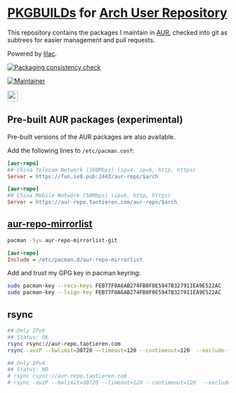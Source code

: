 # [PKGBUILDs](https://wiki.archlinux.org/index.php/PKGBUILD) for [Arch User Repository](https://aur.archlinux.org)

This repository contains the packages I maintain in [AUR](https://aur.archlinux.org/packages?K=taotieren&SeB=M), checked into git as subtrees for easier management and pull requests.

Powered by [lilac](https://github.com/archlinuxcn/lilac).

[![Packaging consistency check](https://github.com/taotieren/aur-repo/actions/workflows/test.yml/badge.svg)](https://github.com/taotieren/aur-repo/actions/workflows/test.yml)

[![Maintainer](https://img.shields.io/static/v1?label=maintainer&message=taotieren&color=097788)](https://aur.archlinux.org/account/taotieren)

<a href="https://http3.wcode.net/?q=aur-repo.taotieren.com" target="_blank">
    <img src="https://http3.wcode.net/badges/http3.svg?host=aur-repo.taotieren.com" alt="" style="max-width: 100%; height: 24px;"/>
</a>

## Pre-built AUR packages (experimental)

Pre-built versions of the AUR packages are also available.

Add the following lines to `/etc/pacman.conf`:

```ini
[aur-repo]
## China Telecom Network (100Mbps) (ipv4, ipv6, http, https)
Server = https://fun.ie8.pub:2443/aur-repo/$arch
```

```ini
[aur-repo]
## China Mobile Network (50Mbps) (ipv6, http, https)
Server = https://aur-repo.taotieren.com/aur-repo/$arch
```

## [aur-repo-mirrorlist](https://github.com/taotieren/repo-misc-tools/tree/main/mirrorlist)

```bash
pacman -Syu aur-repo-mirrorlist-git
```

```ini
[aur-repo]
Include = /etc/pacman.d/aur-repo-mirrorlist
```

Add and trust my GPG key in pacman keyring:

```bash
sudo pacman-key --recv-keys FEB77F0A6AB274FB0F0E5947B327911EA9E522AC
sudo pacman-key --lsign-key FEB77F0A6AB274FB0F0E5947B327911EA9E522AC
```

## rsync

```bash
## Only IPv6
## Status: OK
rsync rsync://aur-repo.taotieren.com
rsync -avzP --bwlimit=30720 --timeout=120 --contimeout=120  --exclude-from=/opt/rsync/exclude.list rsync://aur-repo.taotieren.com/aur-repo /opt/sync/aur-repo

## Only IPv4
## Status: NO
# rsync rsync://aur-repo.taotieren.com
# rsync -avzP --bwlimit=30720 --timeout=120 --contimeout=120  --exclude-from=/opt/rsync/exclude.list rsync://aur-repo.taotieren.com/aur-repo /opt/sync/aur-repo
```

